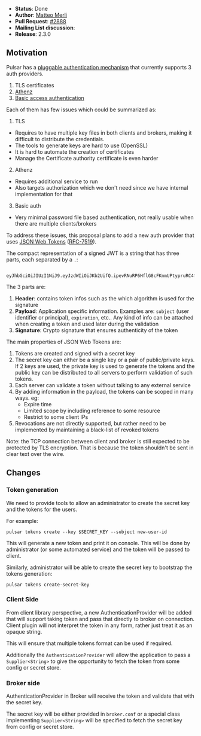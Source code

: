 * **Status**: Done
* **Author**: [Matteo Merli](https://github.com/merlimat)
* **Pull Request**: [#2888](https://github.com/apache/pulsar/pull/2888)
* **Mailing List discussion**:
* **Release**: 2.3.0


## Motivation

Pulsar has a [pluggable authentication mechanism](http://pulsar.apache.org/docs/en/security-extending/#authentication)
that currently supports 3 auth providers.

 1. TLS certificates
 2. [Athenz](http://www.athenz.io/)
 3. [Basic access authentication](https://en.wikipedia.org/wiki/Basic_access_authentication)

Each of them has few issues which could be summarized as:

 1. TLS
   * Requires to have multiple key files in both clients and brokers, making it
     difficult to distribute the credentials.
   * The tools to generate keys are hard to use (OpenSSL)
   * It is hard to automate the creation of certificates
   * Manage the Certificate authority certificate is even harder

 2. Athenz
   * Requires additional service to run
   * Also targets authorization which we don't need since we have internal implementation
     for that

 3. Basic auth
   * Very minimal password file based authentication, not really usable when there
     are multiple clients/brokers

To address these issues, this proposal plans to add a new auth provider that uses
[JSON Web Tokens](https://jwt.io/introduction/)
 ([RFC-7519](https://tools.ietf.org/html/rfc7519)).

 The compact representation of a signed JWT is a string that has three
 parts, each separated by a `.`:

```
 eyJhbGciOiJIUzI1NiJ9.eyJzdWIiOiJKb2UifQ.ipevRNuRP6HflG8cFKnmUPtypruRC4fb1DWtoLL62SY
```

The 3 parts are:
 1. **Header**: contains token infos such as the which algorithm is used for
    the signature
 2. **Payload**: Application specific information. Examples are: `subject`
    (user identifier or principal), `expiration`, etc.. Any kind of info
    can be attached when creating a token and used later during the
    validation
 3. **Signature**: Crypto signature that ensures authenticity of the
    token    

The main properties of JSON Web Tokens are:
  1. Tokens are created and signed with a secret key
  2. The secret key can either be a single key or a pair of public/private
     keys. If 2 keys are used, the private key is used to generate the
     tokens and the public key can be distributed to all servers to
     perform validation of such tokens.
  3. Each server can validate a token without talking to any external
     service
  4. By adding information in the payload, the tokens can be scoped in
     many ways. eg:
       * Expire time
       * Limited scope by including reference to some resource
       * Restrict to some client IPs
  5. Revocations are not directly supported, but rather need to be
     implemented by maintaining a black-list of revoked tokens

Note: the TCP connection between client and broker is still expected
to be protected by TLS encryption. That is because the token shouldn't
be sent in clear text over the wire.

## Changes

### Token generation

We need to provide tools to allow an administrator to create the secret
key and the tokens for the users.

For example:

```shell
pulsar tokens create --key $SECRET_KEY --subject new-user-id
```

This will generate a new token and print it on console. This will be done
by administrator (or some automated service) and the token will be passed
to client.

Similarly, administrator will be able to create the secret key to
bootstrap the tokens generation:

```shell
pulsar tokens create-secret-key
```

### Client Side

From client library perspective, a new AuthenticationProvider will be
added that will support taking token and pass that directly to broker
on connection. Client plugin will not interpret the token in any form,
rather just treat it as an opaque string.

This will ensure that multiple tokens format can be used if required.

Additionally the `AuthenticationProvider` will allow the application
to pass a `Supplier<String>` to give the opportunity to fetch the
token from some config or secret store.

### Broker side

AuthenticationProvider in Broker will receive the token and validate
that with the secret key.

The secret key will be either provided in `broker.conf` or a special
class implementing `Supplier<String>` will be specified to fetch the
secret key from config or secret store.
